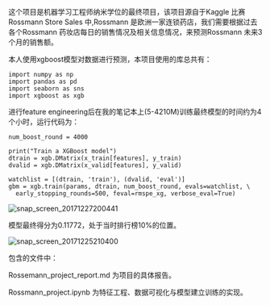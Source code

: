 这个项目是机器学习工程师纳米学位的最终项目，该项目源自于Kaggle 比赛Rossmann Store Sales 中,Rossmann 是欧洲一家连锁药店，我们需要根据过去各个Rossmann 药妆店每日的销售情况及相关信息情况，来预测Rossmann 未来3个月的销售额。  

本人使用xgboost模型对数据进行预测，本项目使用的库总共有：

```
import numpy as np
import pandas as pd
import seaborn as sns
import xgboost as xgb
```

进行feature engineering后在我的笔记本上(5-4210M)训练最终模型的时间约为4个小时，运行代码为：

```
num_boost_round = 4000

print("Train a XGBoost model")
dtrain = xgb.DMatrix(x_train[features], y_train)
dvalid = xgb.DMatrix(x_valid[features], y_valid)

watchlist = [(dtrain, 'train'), (dvalid, 'eval')]
gbm = xgb.train(params, dtrain, num_boost_round, evals=watchlist, \
  early_stopping_rounds=500, feval=rmspe_xg, verbose_eval=True)
```

![snap_screen_20171227200441](https://raw.githubusercontent.com/dafengzai/Udacity-Machine-Learning-Engineer-Nanodegree-Project/master/capstone_project/MarkdownImages/snap_screen_20171227200441.png)

模型最终得分为0.11772，处于当时排行榜10%的位置。

![snap_screen_20171225210400](https://raw.githubusercontent.com/dafengzai/Udacity-Machine-Learning-Engineer-Nanodegree-Project/master/capstone_project/MarkdownImages/snap_screen_20171225210400.png)

包含的文件中：

Rossemann_project_report.md 为项目的具体报告。

Rossmann_project.ipynb 为特征工程、数据可视化与模型建立训练的实现。
